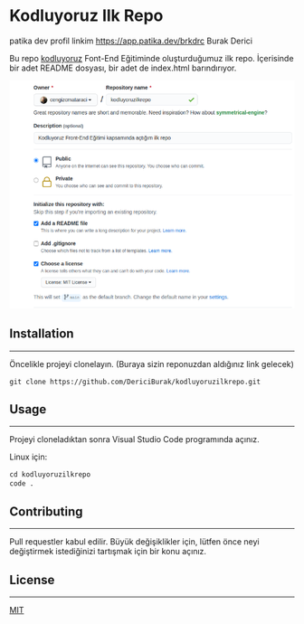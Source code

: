 # Kodluyoruz Ilk Repo
patika dev profil linkim https://app.patika.dev/brkdrc Burak Derici

Bu repo [kodluyoruz](https://kodluyoruz.org) Font-End Eğitiminde oluşturduğumuz ilk repo. İçerisinde bir adet README dosyası, bir adet de index.html barındırıyor.

![Projede kullanılan örnek resim](https://github.com/Kodluyoruz/taskforce/blob/main/git/odev1/figures/github.png?raw=true)


## Installation
-------
Öncelikle projeyi clonelayın. (Buraya sizin reponuzdan aldığınız link gelecek)
```
git clone https://github.com/DericiBurak/kodluyoruzilkrepo.git
```
## Usage
***
Projeyi cloneladıktan sonra Visual Studio Code programında açınız.

Linux için:
```
cd kodluyoruzilkrepo
code .
```
## Contributing
***
Pull requestler kabul edilir. Büyük değişiklikler için, lütfen önce neyi değiştirmek istediğinizi tartışmak için bir konu açınız.

## License
***
[MIT](https://choosealicense.com/licenses/mit/)



